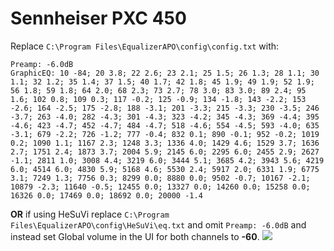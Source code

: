 # Sennheiser PXC 450
Replace `C:\Program Files\EqualizerAPO\config\config.txt` with:
```
Preamp: -6.0dB
GraphicEQ: 10 -84; 20 3.8; 22 2.6; 23 2.1; 25 1.5; 26 1.3; 28 1.1; 30 1.1; 32 1.2; 35 1.4; 37 1.5; 40 1.7; 42 1.8; 45 1.9; 49 1.9; 52 1.9; 56 1.8; 59 1.8; 64 2.0; 68 2.3; 73 2.7; 78 3.0; 83 3.0; 89 2.4; 95 1.6; 102 0.8; 109 0.3; 117 -0.2; 125 -0.9; 134 -1.8; 143 -2.2; 153 -2.6; 164 -2.5; 175 -2.8; 188 -3.1; 201 -3.3; 215 -3.3; 230 -3.5; 246 -3.7; 263 -4.0; 282 -4.3; 301 -4.3; 323 -4.2; 345 -4.3; 369 -4.4; 395 -4.6; 423 -4.7; 452 -4.7; 484 -4.7; 518 -4.6; 554 -4.5; 593 -4.0; 635 -3.1; 679 -2.2; 726 -1.2; 777 -0.4; 832 0.1; 890 -0.1; 952 -0.2; 1019 0.2; 1090 1.1; 1167 2.3; 1248 3.3; 1336 4.0; 1429 4.6; 1529 3.7; 1636 2.7; 1751 2.4; 1873 3.7; 2004 5.9; 2145 6.0; 2295 6.0; 2455 2.9; 2627 -1.1; 2811 1.0; 3008 4.4; 3219 6.0; 3444 5.1; 3685 4.2; 3943 5.6; 4219 6.0; 4514 6.0; 4830 5.9; 5168 4.6; 5530 2.4; 5917 2.0; 6331 1.9; 6775 3.1; 7249 1.3; 7756 0.3; 8299 0.0; 8880 0.0; 9502 -0.7; 10167 -2.1; 10879 -2.3; 11640 -0.5; 12455 0.0; 13327 0.0; 14260 0.0; 15258 0.0; 16326 0.0; 17469 0.0; 18692 0.0; 20000 -1.4
```
**OR** if using HeSuVi replace `C:\Program Files\EqualizerAPO\config\HeSuVi\eq.txt` and omit `Preamp: -6.0dB` and instead set Global volume in the UI for both channels to **-60**.
![](https://raw.githubusercontent.com/jaakkopasanen/AutoEq/master/results/Sonoma%20Model%20One/headphoncecom/onear/Sennheiser%20PXC%20450/Sennheiser%20PXC%20450.png)